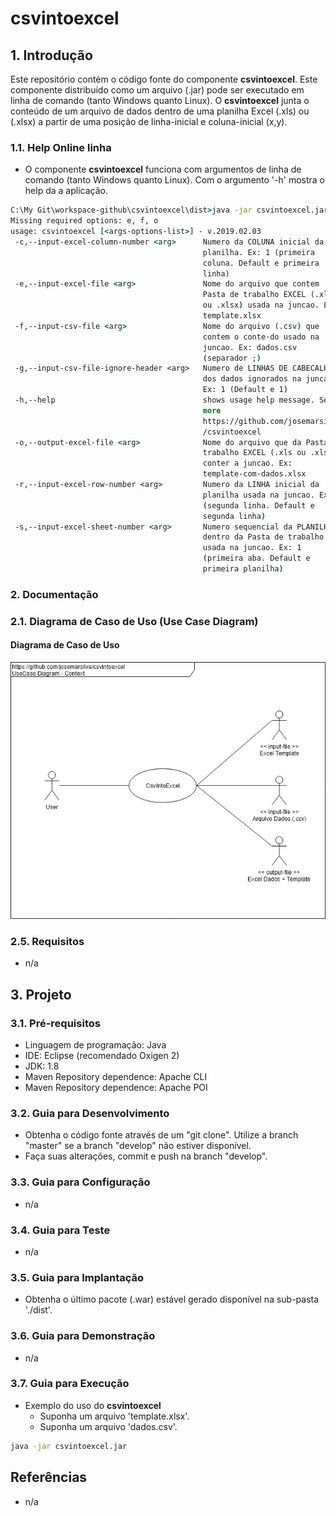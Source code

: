 # csvintoexcel

## 1. Introdução ##

Este repositório contém o código fonte do componente **csvintoexcel**. Este componente distribuído como um arquivo (.jar) pode ser executado em linha de comando (tanto Windows quanto Linux). O **csvintoexcel** junta o conteúdo de um arquivo de dados dentro de uma planilha Excel (.xls) ou (.xlsx) a partir de uma posição de linha-inicial e coluna-inicial (x,y).


### 1.1. Help Online linha

* O componente **csvintoexcel** funciona com argumentos de linha de comando (tanto Windows quanto Linux). Com o argumento '-h' mostra o help da a aplicação.

```bat
C:\My Git\workspace-github\csvintoexcel\dist>java -jar csvintoexcel.jar
Missing required options: e, f, o
usage: csvintoexcel [<args-options-list>] - v.2019.02.03
 -c,--input-excel-column-number <arg>      Numero da COLUNA inicial da
                                           planilha. Ex: 1 (primeira
                                           coluna. Default e primeira
                                           linha)
 -e,--input-excel-file <arg>               Nome do arquivo que contem
                                           Pasta de trabalho EXCEL (.xls
                                           ou .xlsx) usada na juncao. Ex:
                                           template.xlsx
 -f,--input-csv-file <arg>                 Nome do arquivo (.csv) que
                                           contem o conte·do usado na
                                           juncao. Ex: dados.csv
                                           (separador ;)
 -g,--input-csv-file-ignore-header <arg>   Numero de LINHAS DE CABECALHO
                                           dos dados ignorados na juncao.
                                           Ex: 1 (Default e 1)
 -h,--help                                 shows usage help message. See
                                           more
                                           https://github.com/josemarsilva
                                           /csvintoexcel
 -o,--output-excel-file <arg>              Nome do arquivo que da Pasta de
                                           trabalho EXCEL (.xls ou .xlsx)
                                           conter a juncao. Ex:
                                           template-com-dados.xlsx
 -r,--input-excel-row-number <arg>         Numero da LINHA inicial da
                                           planilha usada na juncao. Ex: 2
                                           (segunda linha. Default e
                                           segunda linha)
 -s,--input-excel-sheet-number <arg>       Numero sequencial da PLANILHA
                                           dentro da Pasta de trabalho
                                           usada na juncao. Ex: 1
                                           (primeira aba. Default e
                                           primeira planilha)
```




### 2. Documentação ###

### 2.1. Diagrama de Caso de Uso (Use Case Diagram) ###

#### Diagrama de Caso de Uso

![UseCaseDiagram](doc/UseCaseDiagram%20-%20Context%20-CsvIntoExcel.png) 


### 2.5. Requisitos ###

* n/a


## 3. Projeto ##

### 3.1. Pré-requisitos ###

* Linguagem de programação: Java
* IDE: Eclipse (recomendado Oxigen 2)
* JDK: 1.8
* Maven Repository dependence: Apache CLI
* Maven Repository dependence: Apache POI

### 3.2. Guia para Desenvolvimento ###

* Obtenha o código fonte através de um "git clone". Utilize a branch "master" se a branch "develop" não estiver disponível.
* Faça suas alterações, commit e push na branch "develop".


### 3.3. Guia para Configuração ###

* n/a


### 3.4. Guia para Teste ###

* n/a


### 3.5. Guia para Implantação ###

* Obtenha o último pacote (.war) estável gerado disponível na sub-pasta './dist'.



### 3.6. Guia para Demonstração ###

* n/a


### 3.7. Guia para Execução ###

* Exemplo do uso do **csvintoexcel**  
    * Suponha um arquivo 'template.xlsx'.
    * Suponha um arquivo 'dados.csv'.

```bat
java -jar csvintoexcel.jar 

```


## Referências ##

* n/a
